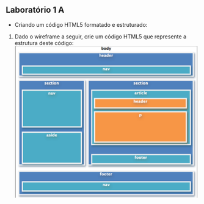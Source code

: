 ## Laboratório 1 A
- Criando um código HTML5 formatado e estruturado:
1. Dado o wireframe a seguir, crie um código HTML5 que represente a estrutura deste código:
![imagem aula04](../imgs/img-aula04.png)